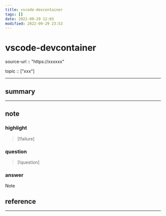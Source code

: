 ```yaml
---
title: vscode-devcontainer
tags: []
date: 2022-09-29 12:03
modified: 2022-09-29 23:53
---
```


# vscode-devcontainer

source-url :: "https://xxxxxx"

topic :: ["xxx"]

---

## summary

---

## note

### highlight

> [!failure]
> 
> 

### question

> [!question]
> 
> 

### answer

> [!note]
> 
> 

## reference

---
